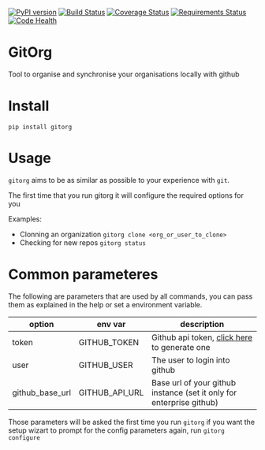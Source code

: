 [![PyPI version](https://badge.fury.io/py/gitorg.svg)](https://badge.fury.io/py/gitorg)
[![Build Status](https://travis-ci.org/mariocj89/gitorg.svg?branch=master)](https://travis-ci.org/mariocj89/gitorg)
[![Coverage Status](https://coveralls.io/repos/github/mariocj89/gitorg/badge.svg?branch=master)](https://coveralls.io/github/mariocj89/gitorg?branch=master)
[![Requirements Status](https://requires.io/github/mariocj89/gitorg/requirements.svg?branch=master)](https://requires.io/github/mariocj89/gitorg/requirements/?branch=master)
[![Code Health](https://landscape.io/github/mariocj89/gitorg/master/landscape.svg?style=flat)](https://landscape.io/github/mariocj89/gitorg/master)

# GitOrg
Tool to organise and synchronise your organisations locally with github

# Install
```pip install gitorg```

# Usage
`gitorg` aims to be as similar as possible to your experience with `git`.

The first time that you run gitorg it will configure the required options for you

Examples:

- Clonning an organization ```gitorg clone <org_or_user_to_clone>```
- Checking for new repos ```gitorg status```

# Common parameteres
The following are parameters that are used by all commands, you can pass them as explained in the help or set a environment variable.

|option|env var|description|
|------|-------|-----------|
|token|GITHUB_TOKEN|Github api token, [click here](https://help.github.com/articles/creating-an-access-token-for-command-line-use/) to generate one
|user|GITHUB_USER|The user to login into github|
|github_base_url|GITHUB_API_URL|Base url of your github instance (set it only for enterprise github)|

Those parameters will be asked the first time you run `gitorg` if you want the setup wizart to prompt for the config parameters again, run `gitorg configure`
